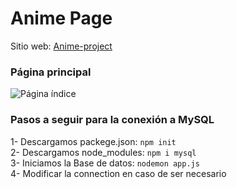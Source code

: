 <h1>Anime Page</h1>

<p>Sitio web: <a href="https://anime-project.alwaysdata.net/">Anime-project</a></p> 

<h3>Página principal</h3>
<img src="./assets/Anime-index.png" alt="Página índice">


### Pasos a seguir para la conexión a MySQL
1- Descargamos packege.json: `npm init`<br>
2- Descargamos node_modules: `npm i mysql`<br>
3- Iniciamos la Base de datos: `nodemon app.js`<br>
4- Modificar la connection en caso de ser necesario<br>
